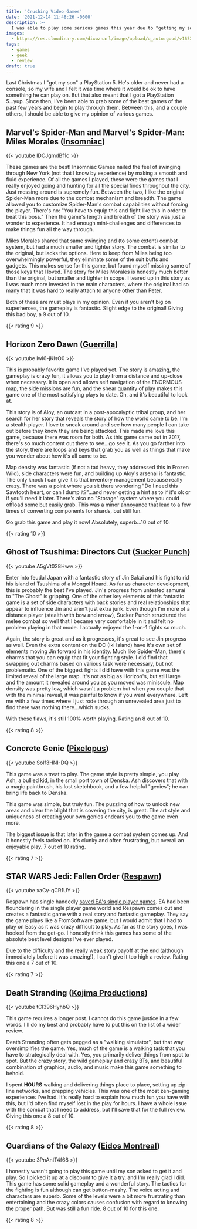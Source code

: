 ```yaml
---
title: 'Crushing Video Games'
date: '2021-12-14 11:48:26 -0600'
description: >-
  I was able to play some serious games this year due to "getting my son" a PlayStation 5 for Christmas.  Here's what I thought.
images:
  - https://res.cloudinary.com/dixwznarl/image/upload/q_auto:good/v1652118959/notebook/high-res-dualsense.jpg
tags:
  - games
  - geek
  - review
draft: true
---
```


Last Christmas I "got my son" a PlayStation 5.  He's older and never had a console, so my wife and I felt it was time where it would be ok to have something he can play on.  But that also meant that I got a PlayStation 5...yup.  Since then, I've been able to grab some of the best games of the past few years and begin to play through them.  Between this, and a couple others, I should be able to give my opinion of various games.

## Marvel's Spider-Man and Marvel's Spider-Man: Miles Morales ([Insomniac](https://insomniac.games/))

{{< youtube lDCJgmdBf1c >}}

These games are the best!  Insomniac Games nailed the feel of swinging through New York (not that I know by experience) by making a smooth and fluid experience.  Of all the games I played, these were the games that I really enjoyed going and hunting for all the special finds throughout the city. Just messing around is supremely fun.  Between the two, I like the original Spider-Man more due to the combat mechanism and breadth.  The game allowed you to customize Spider-Man's combat capabilities without forcing the player.  There's no: "You have to equip this and fight like this in order to beat this boss."  Then the game's length and breath of the story was just a wonder to experience.  It had enough mini-challenges and differences to make things fun all the way through.

Miles Morales shared that same swinging and (to some extent) combat system, but had a much smaller and tighter story.  The combat is similar to the original, but lacks the options.  Here to keep from Miles being too overwhelmingly powerful, they eliminate some of the suit buffs and gadgets.  This makes sense for this game, but found myself missing some of those keys that I loved.  The story for Miles Morales is honestly much better than the original, but smaller and tighter in scope.  I teared up in this story as I was much more invested in the main characters, where the original had so many that it was hard to really attach to anyone other than Peter.

Both of these are must plays in my opinion.  Even if you aren't big on superheroes, the gameplay is fantastic.  Slight edge to the original!  Giving this bad boy, a 9 out of 10.

{{< rating 9 >}}

## Horizon Zero Dawn ([Guerrilla](https://www.guerrilla-games.com/))

{{< youtube lwI6-jKlsO0 >}}

This is probably favorite game I've played yet.  The story is amazing, the gameplay is crazy fun, it allows you to play from a distance and up-close when necessary.  It is open and allows self navigation of the ENORMOUS map, the side missions are fun, and the shear quantity of play makes this game one of the most satisfying plays to date.  Oh, and it's beautiful to look at.

This story is of Aloy, an outcast in a post-apocalyptic tribal group, and her search for her story that reveals the story of how the world came to be.  I'm a stealth player.  I love to sneak around and see how many people I can take out before they know they are being attacked.  This made me love this game, because there was room for both.  As this game came out in 2017, there's so much content out there to see...go see it.  As you go farther into the story, there are loops and keys that grab you as well as things that make you wonder about how it's all came to be.

Map density was fantastic (if not a tad heavy, they addressed this in Frozen Wild), side characters were fun, and building up Aloy's arsenal is fantastic.  The only knock I can give it is that inventory management because really crazy.  There was a point where you sit there wondering "Do I need this Sawtooth heart, or can I dump it?"...and never getting a hint as to if it's ok or if you'll need it later.  There's also no "Storage" system where you could offload some but easily grab.  This was a minor annoyance that lead to a few times of converting components for shards, but still fun.

Go grab this game and play it now!  Absolutely, superb...10 out of 10.

{{< rating 10 >}}

## Ghost of Tsushima: Directors Cut ([Sucker Punch](https://www.suckerpunch.com/))

{{< youtube A5gVt028Hww >}}

Enter into feudal Japan with a fantastic story of Jin Sakai and his fight to rid his island of Tsushima of a Mongol Hoard.  As far as character development, this is probably the best I've played.  Jin's progress from untested samurai to "The Ghost" is gripping.  One of the other key elements of this fantastic game is a set of side characters with back stories and real relationships that appear to influence Jin and aren't just extra junk.  Even though I'm more of a distance player (stealth with bow and arrow), Sucker Punch structured the melee combat so well that I became very comfortable in it and felt no problem playing in that mode.  I actually enjoyed the 1-on-1 fights so much.

Again, the story is great and as it progresses, it's great to see Jin progress as well. Even the extra content on the DC (Iki Island) have it's own set of elements moving Jin forward in his identity.  Much like Spider-Man, there's charms that you can equip that fit your fighting style.  I did find that swapping out charms based on various task were necessary, but not problematic.  One of the biggest fights I did have with this game was the limited reveal of the large map.  It's not as big as Horizon's, but still large and the amount it revealed around you as you moved was miniscule.  Map density was pretty low, which wasn't a problem but when you couple that with the minimal reveal, it was painful to know if you went everywhere.  Left me with a few times where I just rode through an unrevealed area just to find there was nothing there...which sucks.

With these flaws, it's still 100% worth playing. Rating an 8 out of 10.

{{< rating 8 >}}

## Concrete Genie ([Pixelopus](https://en.wikipedia.org/wiki/Pixelopus))

{{< youtube SoIf3HNI-DQ >}}

This game was a treat to play.  The game style is pretty simple, you play Ash, a bullied kid, in the small port town of Denska.  Ash discovers that with a magic paintbrush, his lost sketchbook, and a few helpful "genies"; he can bring life back to Denska.  

This game was simple, but truly fun.  The puzzling of how to unlock new areas and clear the blight that is covering the city, is great.  The art style and uniqueness of creating your own genies endears you to the game even more.

The biggest issue is that later in the game a combat system comes up.  And it honestly feels tacked on.  It's clunky and often frustrating, but overall an enjoyable play. 7 out of 10 rating.

{{< rating 7 >}}

## STAR WARS Jedi: Fallen Order ([Respawn](https://www.respawn.com/))

{{< youtube xaCy-qCR1UY >}}

Respawn has single handedly [saved EA's single player games](https://youtube.com/watch?v=ev-tqEo9cEU). EA had been floundering in the single player game world and Respawn comes out and creates a fantastic game with a real story and fantastic gameplay.  They say the game plays like a FromSoftware game, but I would admit that I had to play on Easy as it was crazy difficult to play.  As far as the story goes, I was hooked from the get-go. I honestly think this games has some of the absolute best level designs I've ever played.

Due to the difficulty and the really weak story payoff at the end (although immediately before it was amazing!), I can't give it too high a review. Rating this one a 7 out of 10.

{{< rating 7 >}}

## Death Stranding ([Kojima Productions](https://www.kojimaproductions.jp/en))

{{< youtube tCI396HyhbQ >}}

This game requires a longer post. I cannot do this game justice in a few words.  I'll do my best and probably have to put this on the list of a wider review.

Death Stranding often gets pegged as a "walking simulator", but that way oversimplifies the game.  Yes, much of the game is a walking task that you have to strategically deal with. Yes, you primarily deliver things from spot to spot.  But the crazy story, the wild gameplay and crazy BTs, and beautiful combination of graphics, audio, and music make this game something to behold.

I spent **HOURS** walking and delivering things place to place, setting up zip-line networks, and prepping vehicles.  This was one of the most zen-gaming experiences I've had.  It's really hard to explain how much fun you have with this, but I'd often find myself lost in the play for hours. I have a whole issue with the combat that I need to address, but I'll save that for the full review. Giving this one a 8 out of 10.

{{< rating 8 >}}

## Guardians of the Galaxy ([Eidos Montreal](https://www.eidosmontreal.com/))

{{< youtube 3PnAnIT4f68 >}}

I honestly wasn't going to play this game until my son asked to get it and play.  So I picked it up at a discount to give it a try, and I'm really glad I did.  This game has some solid gameplay and a wonderful story. The tactics for the fighting is fun although can get button-mashy.  The voice acting and characters are superb. Some of the levels were a bit more frustrating than entertaining and the crazy colors causes confusion with regard to knowing the proper path.  But was still a fun ride. 8 out of 10 for this one.

{{< rating 8 >}}
